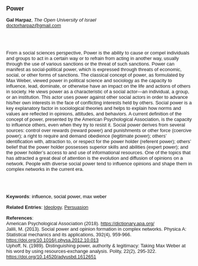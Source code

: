 <!DOCTYPE html><html lang="en"><head><title="Power"></head>
<body><p><font face="Poppins, Calibri, sans-serif" size="3"><b>Power</b></font></p>
<p><font face="Poppins, Calibri, sans-serif" size="2"><b>Gal Harpaz</b>, <i>The Open University of Israel</i><br><a href="mailto:doctorharpaz@gmail.com" target="blank">doctorharpaz@gmail.com</a></font></p>
<p><font face="Poppins, Calibri, sans-serif" size="2"><br><br><br>From a social sciences perspective, Power is the ability to cause or compel individuals and groups to act in a certain way or to refrain from acting in another way, usually through the use of various sanctions or the threat of such sanctions. Power can manifest as social-political power, which is expressed through threats of economic, social, or other forms of sanctions. The classical concept of power, as formulated by Max Weber, viewed power in political science and sociology as the capacity to influence, lead, dominate, or otherwise have an impact on the life and actions of others in society. He views power as a characteristic of a social actor—an individual, a group, or an institution. This actor uses power against other social actors in order to advance his/her own interests in the face of conflicting interests held by others. Social power is a key explanatory factor in sociological theories and helps to explain how norms and values are reflected in opinions, attitudes, and behaviors. A current definition of the concept of power, presented by the American Psychological Association, is the capacity to influence others, even when they try to resist it. Social power derives from several sources: control over rewards (reward power) and punishments or other force (coercive power); a right to require and demand obedience (legitimate power); others’ identification with, attraction to, or respect for the power holder (referent power); others’ belief that the power holder possesses superior skills and abilities (expert power); and the power holder’s access to and use of informational resources. One of the topics that has attracted a great deal of attention is the evolution and diffusion of opinions on a network. People with diverse social power tend to influence opinions and shape them in complex networks in the current era.<br><br><br><br></font></p>
<p><font face="Poppins, Calibri, sans-serif" size="2"><b>Keywords</b>: </span></span></font></font></span></font><font color="#000000"><span style="text-decoration: none"><font face="calibri, sans-serif"><font size="2" style="font-size: 10pt"><span style="letter-spacing: -0.1pt"><span lang="en-gb">i</span></span></font></font></span></font><font color="#000000"><span style="text-decoration: none"><font face="calibri, sans-serif"><font size="2" style="font-size: 10pt"><span style="letter-spacing: -0.1pt"><span lang="en-gb">nfluence, social power, max weber</span></span></font></font></span></font></font></p>
<p><font face="Poppins, Calibri, sans-serif" size="2"><b>Related Entries</b>: <a href="./ideology.html">Ideology</a>, <a href="./persuasion.html">Persuasion</a></font></p>
<p><font face="Poppins, Calibri, sans-serif" size="2"><b>References</b>:<br>American Psychological Association (2018). <a href="https://dictionary.apa.org/" target="_blank">https://dictionary.apa.org/</a><br>Jalili, M. (2013). Social power and opinion formation in complex networks. Physica A: Statistical mechanics and its applications, 392(4), 959-966.‏ <a href="https://doi.org/10.1016/j.physa.2012.10.013" target="_blank">https://doi.org/10.1016/j.physa.2012.10.013</a><br>Uphoff, N. (1989). Distinguishing power, authority &amp; legitimacy: Taking Max Weber at his word by using resources-exchange analysis. Polity, 22(2), 295-322.‏ <a href="https://doi.org/10.14520/adyusbd.1612651" target="_blank">https://doi.org/10.14520/adyusbd.1612651</a></font></p>
</body>
